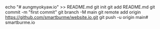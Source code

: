 echo "# aungmyokyaw.io" >> README.md
git init
git add README.md
git commit -m "first commit"
git branch -M main
git remote add origin https://github.com/smartburme/website.io.git
git push -u origin main# smartburme.io
